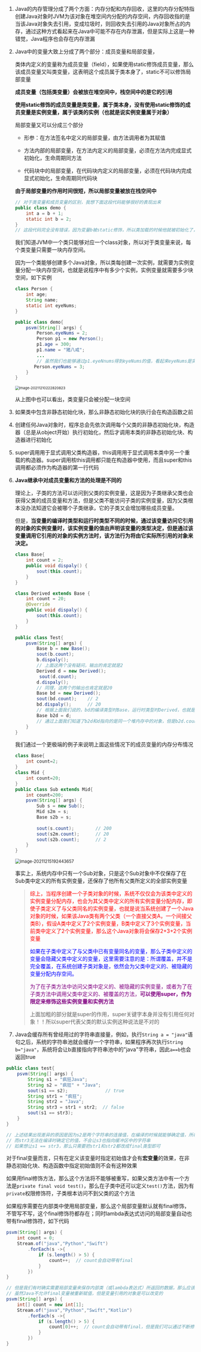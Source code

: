 1. Java的内存管理分成了两个方面：内存分配和内存回收，这里的内存分配特指创建Java对象时JVM为该对象在堆空间内分配的内存空间，内存回收指的是当该Java对象失去引用，变成垃圾时，则回收失去引用的Java对象所占的内存，通过这种方式看起来在Java中可能不存在内存泄漏，但是实际上这是一种错觉，Java程序也会存在内存泄漏

2. Java中的变量大致上分成了两个部分：成员变量和局部变量，

   类体内定义的变量称为成员变量（field），如果使用static修饰成员变量，那么该成员变量又叫类变量，这表明这个成员属于类本身了，static不可以修饰局部变量

   **成员变量（包括类变量）会被放在堆空间中，栈空间中的是它的引用**

   **使用static修饰的成员变量是类变量，属于类本身，没有使用static修饰的成员变量是实例变量，属于该类的实例（也就是说实例变量属于对象）**

   局部变量又可以分成三个部分

   - 形参：在方法签名中定义的局部变量，由方法调用者为其赋值

   - 方法内部的局部变量，在方法内定义的局部变量，必须在方法内完成显式初始化，生命周期同方法
   - 代码块中的局部变量，在代码块内定义的局部变量，必须在代码块内完成显式初始化，生命周期同代码块

   **由于局部变量的作用时间很短，所以局部变量被放在栈空间中**

   ```java
   // 对于类变量和成员变量的区别，我想下面这段代码能够很好的表现出来
   public class demo {
       int a = b + 1;
       static int b = 2;
   }
   // 这段代码完全没有错误，因为变量b被static修饰，所以类加载的时候他就被初始化了，也就是说虽然他的位置在a后面，但是他是先被初始化的，因此在成员变量被初始化的时候能够引用他；而如果不用static修饰，那么就会有“非法前向引用”的错误
   ```

   我们知道JVM中一个类只能够对应一个class对象，所以对于类变量来说，每个类变量只需要一块内存空间。

   因为一个类能够创建多个Java对象，所以类每创建一次实例，就需要为实例变量分配一块内存空间，也就是说程序中有多少个实例，实例变量就需要多少块空间，如下实例

   ```java
   class Person {
       int age;
       String name;
       static int eyeNums;
   }
   
   public class demo{
       psvm(String[] args) {
           Person.eyeNums = 2;
           Person p1 = new Person();
           p1.age = 300;
           p1.name = "猪八戒";
           ...
           // 虽然我们也能够通过p1.eyeNnums得到eyeNums的值，看起来eyeNums是实例变量了，其实不然，在底层仍然是通过将p1转换成Person类去查找的
          Person.eyeNums = 3;     
       }
   }
   ```

   <img src="../../image/Java/image-20211210222820823.png" alt="image-20211210222820823" style="zoom:67%;" />

   从上图中也可以看出，类变量只会被分配一块空间



3. 如果类中包含非静态初始化块，那么非静态初始化块的执行会在构造函数之前

4. 创建任何Java对象时，程序总会先依次调用每个父类的非静态初始化块，构造器（总是从object开始）执行初始化，然后才调用本类的非静态初始化块、构造器进行初始化

5. super调用用于显式调用父类构造器，this调用用于显式调用本类中另一个重载的构造器。super调用核this调用都只能在构造器中使用，而且super和this调用都必须作为构造器的第一行代码

6. **Java继承中对成员变量和方法的处理是不同的**

   理论上，子类的方法可以访问到父类的实例变量，这是因为子类继承父类也会获得父类的成员变量和方法，但是父类不能访问子类的实例变量，因为父类根本没办法知道它会被哪个子类继承，它的子类又会增加哪些成员变量。

   但是，**当变量的编译时类型和运行时类型不同的时候，通过该变量访问它引用的对象的实例变量时，该实例变量的值由声明该变量的类型决定，但是通过该变量调用它引用的对象的实例方法时，该方法行为将由它实际所引用的对象来决定。**

   ```java
   class Base{
       int count = 2;
       public void dispaly() {
           sout(this.count);
       }
   }
   
   class Derived extends Base {
       int count = 20;
       @Override
       public void dispaly() {
           sout(this.count);
       }
   }
   
   public class Test{
       psvm(String[] args) {
           Base b = new Base();
           sout(b.count);
           b.dispaly();
           // 上面这两个没有疑问，输出的肯定就是2
           Derived d = new Derived();
          	sout(d.count);
           d.dispaly();
           // 同理，这两个的输出也肯定就是20
           Base bd = new Derived();
           sout(bd.count);    // 2
           bd.dispaly();      // 20
           // 根据上面我们说的，bd的编译类型时Base，运行时类型时Derived，也就是说变量bd的声明类型是Base，但是bd的引用对象类型确实Derived，因此bd.count输出的是声明类型Base中的count值，db.dispaly()调用的却是Derived中的dispaly
           Base b2d = d;
           // 通过上面我们知道了b2d和d指向的是同一个堆内存中的对象，但是b2d.count和d.count却不是相同的值，理由不用再赘述了
       }
   }
   ```

   我们通过一个更极端的例子来说明上面这些情况下的成员变量的内存分布情况

   ```java
   class Base{
       int count=2;
   }
   class Mid {
       int count=20;
   }
   public class Sub extends Mid{
       int count=200;
       psvm(String[] args) {
           Sub s = new Sub();
           Mid s2m = s;
           Base s2b = s;
           
           sout(s.count);        // 200
           sout(s2m.count);      // 20
           sout(s2b.count);      // 2
       }
   }
   ```

   <img src="../../image/Java/image-20211215192443657.png" alt="image-20211215192443657" style="zoom:80%;" />

   事实上，系统内存中只有一个Sub对象，只是这个Sub对象中不仅保存了在Sub类中定义的所有实例变量，还保存了他所有父类所定义的全部实例变量

   > <font color=red>综上，当程序创建一个子类对象的时候，系统不仅仅会为该类中定义的实例变量分配内存，也会为其父类中定义的所有实例变量分配内存，即使子类定义了与父类同名的实例变量，也就是说当系统创建了一个Java对象的时候，如果该Java类有两个父类（一个直接父类A，一个间接父类B），假设A类中定义了2个实例变量，B类中定义了3个实例变量，当前类中定义了2个实例变量，那么这个Java对象将会保存2+3+2个实例变量</font>
   >
   > <font color=blue>如果在子类中定义了与父类中已有变量同名的变量，那么子类中定义的变量会隐藏父类中定义的变量，这里需要注意的是：所谓覆盖，并不是完全覆盖，在系统创建子类对象是，依然会为父类中定义的、被隐藏的变量分配内存空间。</font>
   >
   > <font color=purple>为了在子类方法中访问父类中定义的、被隐藏的实例变量，或者为了在子类方法中调用父类中定义的、被覆盖的方法，**可以使用super，作为限定来修饰这些实例变量和实例方法**</font>
   >
   > 上面加粗的部分就是super的作用，super关键字本身并没有引用任何对象！！所以super代表父类的默认实例这种说法是不对的



7. Java会缓存所有曾经用过的字符串直接量，例如，执行`String a = "java"`语句之后，系统的字符串池就会缓存一个字符串，如果程序再次执行`String b="java"`，系统将会让b直接指向字符串池中的"java"字符串，因此`a==b`也会返回true

```java
public class test{
    psvm(String[] args) {
        String s1 = "疯狂Java";
        String s2 = "疯狂" + "Java";
        sout(s1 == s2);              // true
        String str1 = "疯狂";
        String str2 = "Java";
        String str3 = str1 + str2;  // false
        sout(s1 == str3);
    }
}

// 上述结果出现差异的原因是因为s2是两个字符串的连接值，在编译的时候就能够确定值，所以s1和s2都能够指向同一个地址
// 而str3无法在编译时确定它的值，不会让s3也指向缓冲区中的字符串
// 如果想让s1 == str3，那么只需要把str1和str2都改成final类型即可
```

对于final变量而言，只有在定义该变量时指定初始值才会有**宏变量**的效果，在非静态初始化块、构造函数中指定初始值则不会有这种效果

如果用final修饰方法，那么这个方法将不能够被重写，如果父类方法中有一个方法是`private final void test()`，那么在子类中还可以定义`test()`方法，因为有`private`权限修饰符，子类根本访问不到父类的这个方法

如果程序需要在内部类中使用局部变量，那么这个局部变量默认就有final修饰，不管写不写，这个final修饰符都存在；同时lambda表达式访问的局部变量自动也带有final修饰符，如下代码

```java
psvm(String[] args) {
    int count = 0;
    Stream.of("java","Python","Swift")
        .forEach(s ->{
            if (s.length() > 5) {
                count++;  // count会自动带有final
            }
        })
}

// 但是我们有时确实需要局部变量来保存内部类（或lambda表达式）所返回的数据，那么应该怎么办呢?
// 虽然Java不允许final变量被重新赋值，但是变量引用的对象是可以改变的
psvm(String[] args) {
    int[] count = new int[1];
    Stream.of("java","Python","Swift","Kotlin")
        .forEach(s ->{
            if (s.length() > 5) {
                count[0]++;  // count会自动带有final，但是我们可以通过不断修改引用来保存lambda表达式的值
            }
        })
}
```



